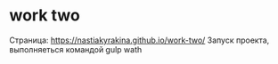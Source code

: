 # work two
Страница: https://nastiakyrakina.github.io/work-two/
Запуск проекта, выполняеться командой gulp wath

